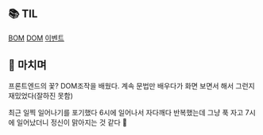 <h2 id="📚-til">📚 TIL</h2>
<p><a href="https://velog.io/@yoon_ji/JavaScript-BOM">BOM</a>
<a href="https://velog.io/@yoon_ji/JavaScript-DOM">DOM</a>
<a href="https://velog.io/@yoon_ji/JavaScript-%EC%9D%B4%EB%B2%A4%ED%8A%B8">이벤트</a></p>
<h2 id="💬-마치며">💬 마치며</h2>
<p>프론트엔드의 꽃? DOM조작을 배웠다. 계속 문법만 배우다가 화면 보면서 해서 그런지 재밌었다(잘하진 못함)</p>
<p>최근 일찍 일어나기를 포기했다 6시에 일어나서 자다깨다 반복했는데 그냥 푹 자고 7시에 일어났더니 정신이 맑아지는 것 같다 👀</p>